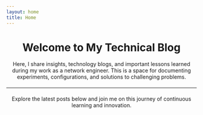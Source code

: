 ```yaml
---
layout: home
title: Home
---
```


<div style="text-align: center; margin-top: 20px;">
  <h1>Welcome to My Technical Blog</h1>
  <p>
    Here, I share insights, technology blogs, and important lessons learned during my work as a network engineer. 
    This is a space for documenting experiments, configurations, and solutions to challenging problems.
  </p>
</div>

<hr style="margin: 20px 0;">

<div style="text-align: center;">
  <p>Explore the latest posts below and join me on this journey of continuous learning and innovation.</p>
</div>
